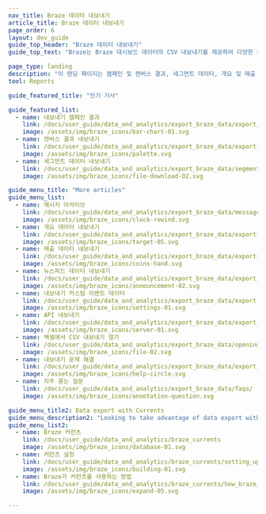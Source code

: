 ```yaml
---
nav_title: Braze 데이터 내보내기
article_title: Braze 데이터 내보내기
page_order: 6
layout: dev_guide
guide_top_header: "Braze 데이터 내보내기"
guide_top_text: "Braze는 Braze 대시보드 데이터의 CSV 내보내기를 제공하여 다양한 도구로 데이터를 분석할 수 있습니다. 다음 기사들은 대시보드에서 내보낼 수 있는 다양한 유형의 데이터를 다루며, Excel에서 데이터를 여는 팁과 API를 사용한 내보내기 방법도 포함하고 있습니다.<br><br>내보내기를 수행하기 전에 데이터를 보고자 하는 올바른 기간을 선택했는지 확인하십시오."

page_type: landing
description: "이 랜딩 페이지는 캠페인 및 캔버스 결과, 세그먼트 데이터, 개요 및 매출 데이터 등을 내보내는 방법과 같은 Braze 데이터 내보내기에 대한 리소스의 홈입니다."
tool: Reports

guide_featured_title: "인기 기사"

guide_featured_list:
  - name: 내보내기 캠페인 결과
    link: /docs/user_guide/data_and_analytics/export_braze_data/export_campaign_results_data/
    image: /assets/img/braze_icons/bar-chart-01.svg
  - name: 캔버스 결과 내보내기
    link: /docs/user_guide/data_and_analytics/export_braze_data/export_canvas_data/
    image: /assets/img/braze_icons/palette.svg
  - name: 세그먼트 데이터 내보내기
    link: /docs/user_guide/data_and_analytics/export_braze_data/segment_data_to_csv/
    image: /assets/img/braze_icons/file-download-02.svg

guide_menu_title: "More articles"
guide_menu_list:
  - name: 메시지 아카이브
    link: /docs/user_guide/data_and_analytics/export_braze_data/message_archiving/
    image: /assets/img/braze_icons/clock-rewind.svg
  - name: 개요 데이터 내보내기
    link: /docs/user_guide/data_and_analytics/export_braze_data/exporting_app_usage_data/
    image: /assets/img/braze_icons/target-05.svg
  - name: 매출 데이터 내보내기
    link: /docs/user_guide/data_and_analytics/export_braze_data/exporting_revenue_data/
    image: /assets/img/braze_icons/coins-hand.svg
  - name: 뉴스피드 데이터 내보내기
    link: /docs/user_guide/data_and_analytics/export_braze_data/export_news_feed_data/
    image: /assets/img/braze_icons/announcement-02.svg
  - name: 내보내기 커스텀 이벤트 데이터
    link: /docs/user_guide/data_and_analytics/export_braze_data/export_custom_event_data/
    image: /assets/img/braze_icons/settings-01.svg
  - name: API 내보내기
    link: /docs/user_guide/data_and_analytics/export_braze_data/export_apis/
    image: /assets/img/braze_icons/server-01.svg
  - name: 엑셀에서 CSV 내보내기 열기
    link: /docs/user_guide/data_and_analytics/export_braze_data/opening_csv_reports_in_excel/
    image: /assets/img/braze_icons/file-02.svg
  - name: 내보내기 문제 해결
    link: /docs/user_guide/data_and_analytics/export_braze_data/export_troubleshooting/
    image: /assets/img/braze_icons/help-circle.svg
  - name: 자주 묻는 질문
    link: /docs/user_guide/data_and_analytics/export_braze_data/faqs/
    image: /assets/img/braze_icons/annotation-question.svg

guide_menu_title2: Data export with Currents
guide_menu_description2: "Looking to take advantage of data export with Braze Currents? The Currents tool is a real-time data stream of your engagement events that is the most robust, yet granular export out of the Braze platform. Check out these articles for more."
guide_menu_list2:
  - name: Braze 커런츠
    link: /docs/user_guide/data_and_analytics/braze_currents
    image: /assets/img/braze_icons/database-01.svg
  - name: 커런츠 설정
    link: /docs/user_guide/data_and_analytics/braze_currents/setting_up_currents/
    image: /assets/img/braze_icons/building-01.svg
  - name: Braze가 커런츠를 사용하는 방법
    link: /docs/user_guide/data_and_analytics/braze_currents/how_braze_uses_currents/
    image: /assets/img/braze_icons/expand-05.svg

---
```

<br><br>

